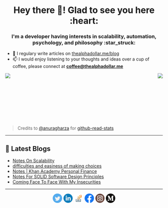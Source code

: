 <h1 align="center">Hey there 👋! Glad to see you here :heart:</h1>
<h3 align="center">I'm a developer having interests in scalability, automation, psychology, and philosophy :star_struck:</h3>

- 📝 I regulary write articles on [thealphadollar.me/blog](https://thealphadollar.me/blog)
- 📫 I would enjoy listening to your thoughts and ideas over a cup of coffee, please connect at **coffee@thealphadollar.me**


<img align="left" height=180em src="https://github-readme-stats.vercel.app/api/top-langs/?username=thealphadollar&theme=vue&hide=css,tcl,html"></img>
<img align="right" height=180em src="https://github-readme-stats.vercel.app/api?username=thealphadollar&count_private=true&show_icons=true&theme=vue&include_all_commits=true"></img>

<br/><br/><br/><br/><br/><br/><br/><br/><br/>
> Credits to [@anuragharza](https://github.com/anuraghazra) for [github-read-stats](https://github.com/anuraghazra/github-readme-stats)
<hr>

## 📝 Latest Blogs

<!-- BLOG-POST-LIST:START -->
- [Notes On Scalability](https://thealphadollar.me/learning/2021/02/06/scalability-notes.html)
- [difficulties and easiness of making choices](https://thealphadollar.me/thoughts/2021/01/28/difficulties-and-easiness-of-making-choices.html)
- [Notes | Khan Academy Personal Finance](https://thealphadollar.me/learning/2021/01/16/personal-finance-notes.html)
- [Notes For SOLID Software Design Principles](https://thealphadollar.me/learning/2021/01/07/notes-solid-principles.html)
- [Coming Face To Face With My Insecurities](https://thealphadollar.me/thoughts/2020/12/12/facing-my-insecurities.html)
<!-- BLOG-POST-LIST:END -->

<hr>
<p align="center">
<a href="https://twitter.com/thealphadollar_" target="blank"><img align="center" src="https://raw.githubusercontent.com/thealphadollar/thealphadollar/master/assets/twitter.svg" alt="thealphadollar_" height="30" width="30" /></a>
<a href="https://linkedin.com/in/thealphadollar" target="blank"><img align="center" src="https://raw.githubusercontent.com/thealphadollar/thealphadollar/master/assets/linkedin.svg" alt="thealphadollar" height="30" width="30" /></a>
<a href="https://stackoverflow.com/users/9044142" target="blank"><img align="center" src="https://raw.githubusercontent.com/thealphadollar/thealphadollar/master/assets/stack-overflow.svg" alt="thealphadollar" height="30" width="30" /></a>
<a href="https://fb.com/thealphadollar" target="blank"><img align="center" src="https://raw.githubusercontent.com/thealphadollar/thealphadollar/master/assets/facebook.svg" alt="thealphadollar" height="30" width="30" /></a>
<a href="https://instagram.com/thealphadollar" target="blank"><img align="center" src="https://raw.githubusercontent.com/thealphadollar/thealphadollar/master/assets/instagram.svg" alt="thealphadollar" height="30" width="30" /></a>
<a href="https://medium.com/@thealphadollar" target="blank"><img align="center" src="https://raw.githubusercontent.com/thealphadollar/thealphadollar/master/assets/medium.svg" alt="@thealphadollar" height="30" width="30" /></a>
</p>
